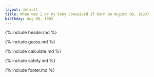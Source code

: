 ```yaml
---
layout: default
title: When was I or my baby conceived if born on August 08, 1903?
birthday: Aug 08, 1903
---
```


{% include header.md %}

{% include guess.md %}

{% include calculate.md %}

{% include safety.md %}

{% include footer.md %}




